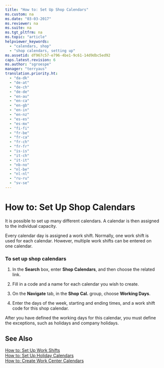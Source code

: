 ```yaml
---
title: "How to: Set Up Shop Calendars"
ms.custom: na
ms.date: "03-03-2017"
ms.reviewer: na
ms.suite: na
ms.tgt_pltfrm: na
ms.topic: "article"
helpviewer_keywords: 
  - "calendars, shop"
  - "shop calendars, setting up"
ms.assetid: df967c57-e796-4be1-9c61-14d9dbc5ed92
caps.latest.revision: 6
ms.author: "sgroespe"
manager: "terryaus"
translation.priority.ht: 
  - "da-dk"
  - "de-at"
  - "de-ch"
  - "de-de"
  - "en-au"
  - "en-ca"
  - "en-gb"
  - "en-in"
  - "en-nz"
  - "es-es"
  - "es-mx"
  - "fi-fi"
  - "fr-be"
  - "fr-ca"
  - "fr-ch"
  - "fr-fr"
  - "is-is"
  - "it-ch"
  - "it-it"
  - "nb-no"
  - "nl-be"
  - "nl-nl"
  - "ru-ru"
  - "sv-se"
---
```

# How to: Set Up Shop Calendars
It is possible to set up many different calendars. A calendar is then assigned to the individual capacity.  
  
 Every calendar day is assigned a work shift. Normally, one work shift is used for each calendar. However, multiple work shifts can be entered on one calendar.  
  
### To set up shop calendars  
  
1.  In the **Search** box, enter **Shop Calendars**, and then choose the related link.  
  
2.  Fill in a code and a name for each calendar you wish to create.  
  
3.  On the **Navigate** tab, in the **Shop Cal.** group, choose **Working Days**.  
  
4.  Enter the days of the week, starting and ending times, and a work shift code for this shop calendar.  
  
 After you have defined the working days for this calendar, you must define the exceptions, such as holidays and company holidays.  
  
## See Also  
 [How to: Set Up Work Shifts](../Production/how-to-set-up-work-shifts.md)   
 [How to: Set Up Holiday Calendars](../Production/how-to-set-up-holiday-calendars.md)   
 [How to: Create Work Center Calendars](../OperationsPlanning/how-to-create-work-center-calendars.md)